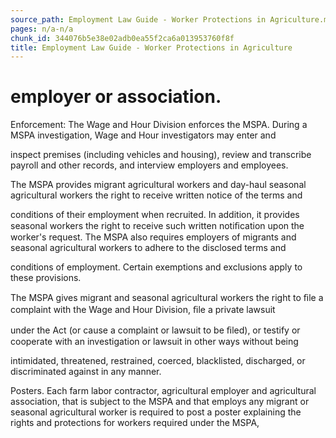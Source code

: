 ```yaml
---
source_path: Employment Law Guide - Worker Protections in Agriculture.md
pages: n/a-n/a
chunk_id: 344076b5e38e02adb0ea55f2ca6a013953760f8f
title: Employment Law Guide - Worker Protections in Agriculture
---
```

# employer or association.

Enforcement: The Wage and Hour Division enforces the MSPA. During a MSPA investigation, Wage and Hour investigators may enter and

inspect premises (including vehicles and housing), review and transcribe payroll and other records, and interview employers and employees.

The MSPA provides migrant agricultural workers and day-haul seasonal agricultural workers the right to receive written notice of the terms and

conditions of their employment when recruited. In addition, it provides seasonal workers the right to receive such written notiﬁcation upon the worker's request. The MSPA also requires employers of migrants and seasonal agricultural workers to adhere to the disclosed terms and

conditions of employment. Certain exemptions and exclusions apply to these provisions.

The MSPA gives migrant and seasonal agricultural workers the right to ﬁle a complaint with the Wage and Hour Division, ﬁle a private lawsuit

under the Act (or cause a complaint or lawsuit to be ﬁled), or testify or cooperate with an investigation or lawsuit in other ways without being

intimidated, threatened, restrained, coerced, blacklisted, discharged, or discriminated against in any manner.

Posters. Each farm labor contractor, agricultural employer and agricultural association, that is subject to the MSPA and that employs any migrant or seasonal agricultural worker is required to post a poster explaining the rights and protections for workers required under the MSPA,
